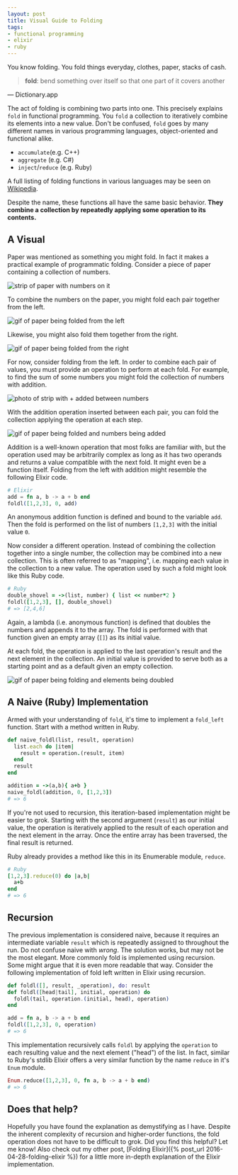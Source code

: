 ```yaml
---
layout: post
title: Visual Guide to Folding
tags:
- functional programming
- elixir
- ruby
---
```


You know folding.
You fold things everyday, clothes, paper, stacks of cash.

> **fold**:
> bend something over itself so that one part of it covers another

— Dictionary.app

The act of folding is combining two parts into one.
This precisely explains `fold` in functional programming.
You `fold` a collection to iteratively combine its elements into a new value.
Don't be confused, `fold` goes by many different names in various programming languages, object-oriented and functional alike.

- `accumulate`(e.g. C++)
- `aggregate` (e.g. C#)
- `inject`/`reduce` (e.g. Ruby)

A full listing of folding functions in various languages may be seen on [Wikipedia][wikipedia].

Despite the name, these functions all have the same basic behavior.
**They combine a collection by repeatedly applying some operation to its contents.**

## A Visual

Paper was mentioned as something you might fold.
In fact it makes a practical example of programmatic folding.
Consider a piece of paper containing a collection of numbers.

![strip of paper with numbers on it](/img/blog/2016/05/strip.jpg)

To combine the numbers on the paper, you might fold each pair together from the left.

![gif of paper being folded from the left](/img/blog/2016/05/fold-from-left.gif)

Likewise, you might also fold them together from the right.

![gif of paper being folded from the right](/img/blog/2016/05/fold-from-right.gif)

For now, consider folding from the left.
In order to combine each pair of values, you must provide an operation to perform at each fold.
For example, to find the sum of some numbers you might fold the collection of numbers with addition.

![photo of strip with + added between numbers](/img/blog/2016/05/strip-with-addition.jpg)

With the addition operation inserted between each pair, you can fold the collection applying the operation at each step.

![gif of paper being folded and numbers being added](/img/blog/2016/05/fold-from-left-with-addition.gif)

Addition is a well-known operation that most folks are familiar with, but the operation used may be arbitrarily complex as long as it has two operands and returns a value compatible with the next fold.
It might even be a function itself.
Folding from the left with addition might resemble the following Elixir code.

```elixir
# Elixir
add = fn a, b -> a + b end
foldl([1,2,3], 0, add)
```

An anonymous addition function is defined and bound to the variable `add`.
Then the fold is performed on the list of numbers `[1,2,3]` with the initial value `0`.

Now consider a different operation.
Instead of combining the collection together into a single number, the collection may be combined into a new collection.
This is often referred to as "mapping", i.e. mapping each value in the collection to a new value.
The operation used by such a fold might look like this Ruby code.

```ruby
# Ruby
double_shovel = ->(list, number) { list << number*2 }
foldl([1,2,3], [], double_shovel)
# => [2,4,6]
```

Again, a lambda (i.e. anonymous function) is defined that doubles the numbers and appends it to the array.
The fold is performed with that function given an empty array (`[]`) as its initial value.

At each fold, the operation is applied to the last operation's result and the next element in the collection.
An initial value is provided to serve both as a starting point and as a default given an empty collection.

![gif of paper being folding and elements being doubled](/img/blog/2016/05/fold-from-left-with-map-double.gif)

## A Naive (Ruby) Implementation

Armed with your understanding of `fold`, it's time to implement a `fold_left` function.
Start with a method written in Ruby.

```ruby
def naive_foldl(list, result, operation)
  list.each do |item|
    result = operation.(result, item)
  end
  result
end

addition = ->(a,b){ a+b }
naive_foldl(addition, 0, [1,2,3])
# => 6
```

If you're not used to recursion, this iteration-based implementation might be easier to grok.
Starting with the second argument (`result`) as our initial value, the operation is iteratively applied to the result of each operation and the next element in the array.
Once the entire array has been traversed, the final result is returned.

Ruby already provides a method like this in its Enumerable module, `reduce`.

```ruby
# Ruby
[1,2,3].reduce(0) do |a,b|
  a+b
end
# => 6
```

## Recursion

The previous implementation is considered naive, because it requires an intermediate variable `result` which is repeatedly assigned to throughout the run.
Do not confuse naive with _wrong_.
The solution works, but may not be the most elegant.
More commonly fold is implemented using recursion.
Some might argue that it is even more readable that way.
Consider the following implementation of fold left written in Elixir using recursion.

```elixir
def foldl([], result, _operation), do: result
def foldl([head|tail], initial, operation) do
  foldl(tail, operation.(initial, head), operation)
end

add = fn a, b -> a + b end
foldl([1,2,3], 0, operation)
# => 6
```

This implementation recursively calls `foldl` by applying the `operation` to each resulting value and the next element ("head") of the list.
In fact, similar to Ruby's stdlib Elixir offers a very similar function by the name `reduce` in it's `Enum` module.

```elixir
Enum.reduce([1,2,3], 0, fn a, b -> a + b end)
# => 6
```

## Does that help?

Hopefully you have found the explanation as demystifying as I have.
Despite the inherent complexity of recursion and higher-order functions, the fold operation does not have to be difficult to grok.
Did you find this helpful? Let me know!
Also check out my other post, [Folding Elixir]({% post_url 2016-04-28-folding-elixir  %}) for a little more in-depth explanation of the Elixir implementation.


[wikipedia]: https://en.wikipedia.org/wiki/Fold_(higher-order_function)
